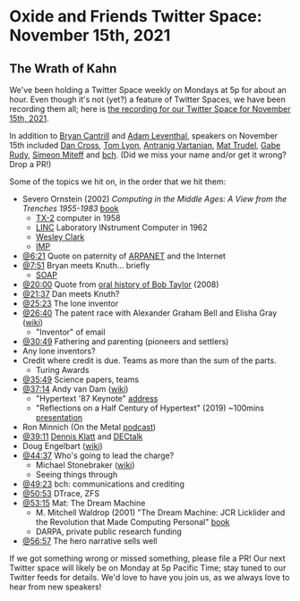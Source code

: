 # Oxide and Friends Twitter Space: November 15th, 2021

## The Wrath of Kahn

We've been holding a Twitter Space weekly on Mondays at 5p for about an hour.
Even though it's not (yet?) a feature of Twitter Spaces, we have been
recording them all; here is
[the recording for our Twitter Space for November 15th, 2021](https://youtu.be/oft5i5RzIC8).

In addition to
[Bryan Cantrill](https://twitter.com/bcantrill) and
[Adam Leventhal](https://twitter.com/ahl),
speakers on November 15th included
[Dan Cross](https://twitter.com/dancrossnyc),
[Tom Lyon](https://twitter.com/aka_pugs),
[Antranig Vartanian](https://twitter.com/antranigv),
[Mat Trudel](https://twitter.com/mattrudel),
[Gabe Rudy](https://twitter.com/gabeinformatics),
[Simeon Miteff](https://twitter.com/simeonmiteff) and
[bch](https://twitter.com/bcharder).
(Did we miss your name and/or get it wrong? Drop a PR!)

Some of the topics we hit on, in the order that we hit them:

- Severo Ornstein (2002)
  _Computing in the Middle Ages: A View from the Trenches 1955-1983_
  [book](https://www.google.com/books/edition/Computing_in_the_Middle_Ages/4THavgEACAAJ)
  - [TX-2](https://en.wikipedia.org/wiki/TX-2) computer in 1958
  - [LINC](https://en.wikipedia.org/wiki/LINC)
    Laboratory INstrument Computer in 1962
  - [Wesley Clark](https://en.wikipedia.org/wiki/Wesley_A._Clark)
  - [IMP](https://en.wikipedia.org/wiki/Interface_Message_Processor)
- [@6:21](https://youtu.be/oft5i5RzIC8?t=381)
  Quote on paternity of [ARPANET](https://en.wikipedia.org/wiki/ARPANET)
  and the Internet
- [@7:51](https://youtu.be/oft5i5RzIC8?t=471)
  Bryan meets Knuth... briefly
  - [SOAP](https://en.wikipedia.org/wiki/Symbolic_Optimal_Assembly_Program)
- [@20:00](https://youtu.be/oft5i5RzIC8?t=1200)
  Quote from [oral history of Bob Taylor](http://archive.computerhistory.org/resources/text/Oral_History/Taylor_Robert/102702015.05.01.acc.pdf) (2008)
- [@21:37](https://youtu.be/oft5i5RzIC8?t=1297)
  Dan meets Knuth?
- [@25:23](https://youtu.be/oft5i5RzIC8?t=1523)
  The lone inventor
- [@26:40](https://youtu.be/oft5i5RzIC8?t=1600)
  The patent race with Alexander Graham Bell and Elisha Gray
  ([wiki](https://en.wikipedia.org/wiki/Elisha_Gray_and_Alexander_Bell_telephone_controversy))
  - "Inventor" of email
- [@30:49](https://youtu.be/oft5i5RzIC8?t=1849)
  Fathering and parenting (pioneers and settlers)
- Any lone inventors?
- Credit where credit is due. Teams as more than the sum of the parts.
  - Turing Awards
- [@35:49](https://youtu.be/oft5i5RzIC8?t=2149)
  Science papers, teams
- [@37:14](https://youtu.be/oft5i5RzIC8?t=2234)
  Andy van Dam ([wiki](https://en.wikipedia.org/wiki/Andries_van_Dam))
  - "Hypertext '87 Keynote"
    [address](https://cs.brown.edu/memex/HT_87_Keynote_Address.html)
  - "Reflections on a Half Century of Hypertext" (2019) ~100mins
    [presentation](https://youtu.be/g0yx-F1FGnc)
- Ron Minnich (On the Metal [podcast](https://oxide.computer/podcasts/ron-minnich))
- [@39:11](https://youtu.be/oft5i5RzIC8?t=2351)
  [Dennis Klatt](https://en.wikipedia.org/wiki/Dennis_H._Klatt) and
  [DECtalk](https://en.wikipedia.org/wiki/DECtalk)
- Doug Engelbart ([wiki](https://en.wikipedia.org/wiki/Douglas_Engelbart))
- [@44:37](https://youtu.be/oft5i5RzIC8?t=2677)
  Who's going to lead the charge?
  - Michael Stonebraker ([wiki](https://en.wikipedia.org/wiki/Michael_Stonebraker))
  - Seeing things through
- [@49:23](https://youtu.be/oft5i5RzIC8?t=2963)
  bch: communications and crediting
- [@50:53](https://youtu.be/oft5i5RzIC8?t=3053)
  DTrace, ZFS
- [@53:15](https://youtu.be/oft5i5RzIC8?t=3195)
  Mat: The Dream Machine
  - M. Mitchell Waldrop (2001) "The Dream Machine: JCR Licklider
    and the Revolution that Made Computing Personal"
    [book](https://www.google.com/books/edition/The_Dream_Machine/Qoc_AQAAIAAJ)
  - DARPA, private public research funding
- [@56:57](https://youtu.be/oft5i5RzIC8?t=3417)
  The hero narrative sells well

If we got something wrong or missed something, please file a PR!
Our next Twitter space will likely be on Monday at 5p Pacific Time; stay tuned
to our Twitter feeds for details.  We'd love to have you join us, as we
always love to hear from new speakers!

